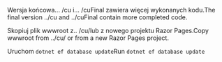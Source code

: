 <span data-ttu-id="abf71-101">Wersja końcowa... /cu i... /cuFinal zawiera więcej wykonanych kodu.</span><span class="sxs-lookup"><span data-stu-id="abf71-101">The final version ../cu and ../cuFinal contain more completed code.</span></span>

<span data-ttu-id="abf71-102">Skopiuj plik wwwroot z.. /cu/lub z nowego projektu Razor Pages.</span><span class="sxs-lookup"><span data-stu-id="abf71-102">Copy wwwroot from ../cu/ or from a new Razor Pages project.</span></span>

<span data-ttu-id="abf71-103">Uruchom `dotnet ef database update`</span><span class="sxs-lookup"><span data-stu-id="abf71-103">Run `dotnet ef database update`</span></span>
